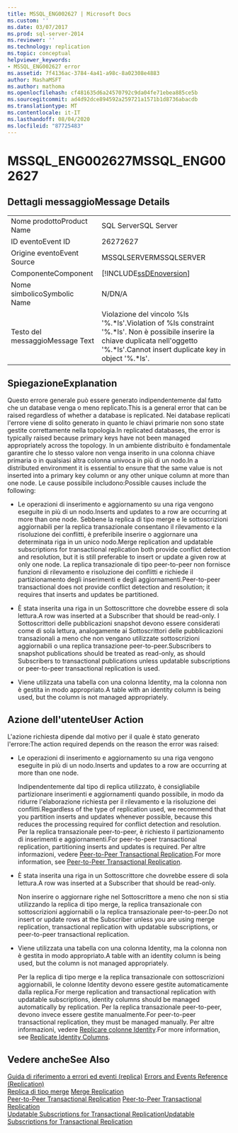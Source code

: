 ```yaml
---
title: MSSQL_ENG002627 | Microsoft Docs
ms.custom: ''
ms.date: 03/07/2017
ms.prod: sql-server-2014
ms.reviewer: ''
ms.technology: replication
ms.topic: conceptual
helpviewer_keywords:
- MSSQL_ENG002627 error
ms.assetid: 7f4136ac-3784-4a41-a98c-8a02308e4883
author: MashaMSFT
ms.author: mathoma
ms.openlocfilehash: cf481635d6a24570792c9da04fe71ebea885ce5b
ms.sourcegitcommit: ad4d92dce894592a259721a1571b1d8736abacdb
ms.translationtype: MT
ms.contentlocale: it-IT
ms.lasthandoff: 08/04/2020
ms.locfileid: "87725483"
---
```

# <a name="mssql_eng002627"></a><span data-ttu-id="1b8a6-102">MSSQL_ENG002627</span><span class="sxs-lookup"><span data-stu-id="1b8a6-102">MSSQL_ENG002627</span></span>
    
## <a name="message-details"></a><span data-ttu-id="1b8a6-103">Dettagli messaggio</span><span class="sxs-lookup"><span data-stu-id="1b8a6-103">Message Details</span></span>  
  
|||  
|-|-|  
|<span data-ttu-id="1b8a6-104">Nome prodotto</span><span class="sxs-lookup"><span data-stu-id="1b8a6-104">Product Name</span></span>|<span data-ttu-id="1b8a6-105">SQL Server</span><span class="sxs-lookup"><span data-stu-id="1b8a6-105">SQL Server</span></span>|  
|<span data-ttu-id="1b8a6-106">ID evento</span><span class="sxs-lookup"><span data-stu-id="1b8a6-106">Event ID</span></span>|<span data-ttu-id="1b8a6-107">2627</span><span class="sxs-lookup"><span data-stu-id="1b8a6-107">2627</span></span>|  
|<span data-ttu-id="1b8a6-108">Origine evento</span><span class="sxs-lookup"><span data-stu-id="1b8a6-108">Event Source</span></span>|<span data-ttu-id="1b8a6-109">MSSQLSERVER</span><span class="sxs-lookup"><span data-stu-id="1b8a6-109">MSSQLSERVER</span></span>|  
|<span data-ttu-id="1b8a6-110">Componente</span><span class="sxs-lookup"><span data-stu-id="1b8a6-110">Component</span></span>|[!INCLUDE[ssDEnoversion](../../includes/ssdenoversion-md.md)]|  
|<span data-ttu-id="1b8a6-111">Nome simbolico</span><span class="sxs-lookup"><span data-stu-id="1b8a6-111">Symbolic Name</span></span>|<span data-ttu-id="1b8a6-112">N/D</span><span class="sxs-lookup"><span data-stu-id="1b8a6-112">N/A</span></span>|  
|<span data-ttu-id="1b8a6-113">Testo del messaggio</span><span class="sxs-lookup"><span data-stu-id="1b8a6-113">Message Text</span></span>|<span data-ttu-id="1b8a6-114">Violazione del vincolo %ls '%.\*ls'.</span><span class="sxs-lookup"><span data-stu-id="1b8a6-114">Violation of %ls constraint '%.\*ls'.</span></span> <span data-ttu-id="1b8a6-115">Non è possibile inserire la chiave duplicata nell'oggetto '%.\*ls'.</span><span class="sxs-lookup"><span data-stu-id="1b8a6-115">Cannot insert duplicate key in object '%.\*ls'.</span></span>|  
  
## <a name="explanation"></a><span data-ttu-id="1b8a6-116">Spiegazione</span><span class="sxs-lookup"><span data-stu-id="1b8a6-116">Explanation</span></span>  
 <span data-ttu-id="1b8a6-117">Questo errore generale può essere generato indipendentemente dal fatto che un database venga o meno replicato.</span><span class="sxs-lookup"><span data-stu-id="1b8a6-117">This is a general error that can be raised regardless of whether a database is replicated.</span></span> <span data-ttu-id="1b8a6-118">Nei database replicati l'errore viene di solito generato in quanto le chiavi primarie non sono state gestite correttamente nella topologia.</span><span class="sxs-lookup"><span data-stu-id="1b8a6-118">In replicated databases, the error is typically raised because primary keys have not been managed appropriately across the topology.</span></span> <span data-ttu-id="1b8a6-119">In un ambiente distribuito è fondamentale garantire che lo stesso valore non venga inserito in una colonna chiave primaria o in qualsiasi altra colonna univoca in più di un nodo.</span><span class="sxs-lookup"><span data-stu-id="1b8a6-119">In a distributed environment it is essential to ensure that the same value is not inserted into a primary key column or any other unique column at more than one node.</span></span> <span data-ttu-id="1b8a6-120">Le cause possibile includono:</span><span class="sxs-lookup"><span data-stu-id="1b8a6-120">Possible causes include the following:</span></span>  
  
-   <span data-ttu-id="1b8a6-121">Le operazioni di inserimento e aggiornamento su una riga vengono eseguite in più di un nodo.</span><span class="sxs-lookup"><span data-stu-id="1b8a6-121">Inserts and updates to a row are occurring at more than one node.</span></span> <span data-ttu-id="1b8a6-122">Sebbene la replica di tipo merge e le sottoscrizioni aggiornabili per la replica transazionale consentano il rilevamento e la risoluzione dei conflitti, è preferibile inserire o aggiornare una determinata riga in un unico nodo.</span><span class="sxs-lookup"><span data-stu-id="1b8a6-122">Merge replication and updatable subscriptions for transactional replication both provide conflict detection and resolution, but it is still preferable to insert or update a given row at only one node.</span></span> <span data-ttu-id="1b8a6-123">La replica transazionale di tipo peer-to-peer non fornisce funzioni di rilevamento e risoluzione dei conflitti e richiede il partizionamento degli inserimenti e degli aggiornamenti.</span><span class="sxs-lookup"><span data-stu-id="1b8a6-123">Peer-to-peer transactional does not provide conflict detection and resolution; it requires that inserts and updates be partitioned.</span></span>  
  
-   <span data-ttu-id="1b8a6-124">È stata inserita una riga in un Sottoscrittore che dovrebbe essere di sola lettura.</span><span class="sxs-lookup"><span data-stu-id="1b8a6-124">A row was inserted at a Subscriber that should be read-only.</span></span> <span data-ttu-id="1b8a6-125">I Sottoscrittori delle pubblicazioni snapshot devono essere considerati come di sola lettura, analogamente ai Sottoscrittori delle pubblicazioni transazionali a meno che non vengano utilizzate sottoscrizioni aggiornabili o una replica transazione peer-to-peer.</span><span class="sxs-lookup"><span data-stu-id="1b8a6-125">Subscribers to snapshot publications should be treated as read-only, as should Subscribers to transactional publications unless updatable subscriptions or peer-to-peer transactional replication is used.</span></span>  
  
-   <span data-ttu-id="1b8a6-126">Viene utilizzata una tabella con una colonna Identity, ma la colonna non è gestita in modo appropriato.</span><span class="sxs-lookup"><span data-stu-id="1b8a6-126">A table with an identity column is being used, but the column is not managed appropriately.</span></span>  
  
## <a name="user-action"></a><span data-ttu-id="1b8a6-127">Azione dell'utente</span><span class="sxs-lookup"><span data-stu-id="1b8a6-127">User Action</span></span>  
 <span data-ttu-id="1b8a6-128">L'azione richiesta dipende dal motivo per il quale è stato generato l'errore:</span><span class="sxs-lookup"><span data-stu-id="1b8a6-128">The action required depends on the reason the error was raised:</span></span>  
  
-   <span data-ttu-id="1b8a6-129">Le operazioni di inserimento e aggiornamento su una riga vengono eseguite in più di un nodo.</span><span class="sxs-lookup"><span data-stu-id="1b8a6-129">Inserts and updates to a row are occurring at more than one node.</span></span>  
  
     <span data-ttu-id="1b8a6-130">Indipendentemente dal tipo di replica utilizzato, è consigliabile partizionare inserimenti e aggiornamenti quando possibile, in modo da ridurre l'elaborazione richiesta per il rilevamento e la risoluzione dei conflitti.</span><span class="sxs-lookup"><span data-stu-id="1b8a6-130">Regardless of the type of replication used, we recommend that you partition inserts and updates whenever possible, because this reduces the processing required for conflict detection and resolution.</span></span> <span data-ttu-id="1b8a6-131">Per la replica transazionale peer-to-peer, è richiesto il partizionamento di inserimenti e aggiornamenti.</span><span class="sxs-lookup"><span data-stu-id="1b8a6-131">For peer-to-peer transactional replication, partitioning inserts and updates is required.</span></span> <span data-ttu-id="1b8a6-132">Per altre informazioni, vedere [Peer-to-Peer Transactional Replication](transactional/peer-to-peer-transactional-replication.md).</span><span class="sxs-lookup"><span data-stu-id="1b8a6-132">For more information, see [Peer-to-Peer Transactional Replication](transactional/peer-to-peer-transactional-replication.md).</span></span>  
  
-   <span data-ttu-id="1b8a6-133">È stata inserita una riga in un Sottoscrittore che dovrebbe essere di sola lettura.</span><span class="sxs-lookup"><span data-stu-id="1b8a6-133">A row was inserted at a Subscriber that should be read-only.</span></span>  
  
     <span data-ttu-id="1b8a6-134">Non inserire o aggiornare righe nel Sottoscrittore a meno che non si stia utilizzando la replica di tipo merge, la replica transazionale con sottoscrizioni aggiornabili o la replica transazionale peer-to-peer.</span><span class="sxs-lookup"><span data-stu-id="1b8a6-134">Do not insert or update rows at the Subscriber unless you are using merge replication, transactional replication with updatable subscriptions, or peer-to-peer transactional replication.</span></span>  
  
-   <span data-ttu-id="1b8a6-135">Viene utilizzata una tabella con una colonna Identity, ma la colonna non è gestita in modo appropriato.</span><span class="sxs-lookup"><span data-stu-id="1b8a6-135">A table with an identity column is being used, but the column is not managed appropriately.</span></span>  
  
     <span data-ttu-id="1b8a6-136">Per la replica di tipo merge e la replica transazionale con sottoscrizioni aggiornabili, le colonne Identity devono essere gestite automaticamente dalla replica.</span><span class="sxs-lookup"><span data-stu-id="1b8a6-136">For merge replication and transactional replication with updatable subscriptions, identity columns should be managed automatically by replication.</span></span> <span data-ttu-id="1b8a6-137">Per la replica transazionale peer-to-peer, devono invece essere gestite manualmente.</span><span class="sxs-lookup"><span data-stu-id="1b8a6-137">For peer-to-peer transactional replication, they must be managed manually.</span></span> <span data-ttu-id="1b8a6-138">Per altre informazioni, vedere [Replicare colonne Identity](publish/replicate-identity-columns.md).</span><span class="sxs-lookup"><span data-stu-id="1b8a6-138">For more information, see [Replicate Identity Columns](publish/replicate-identity-columns.md).</span></span>  
  
## <a name="see-also"></a><span data-ttu-id="1b8a6-139">Vedere anche</span><span class="sxs-lookup"><span data-stu-id="1b8a6-139">See Also</span></span>  
 <span data-ttu-id="1b8a6-140">[Guida di riferimento a errori ed eventi &#40;replica&#41;](errors-and-events-reference-replication.md) </span><span class="sxs-lookup"><span data-stu-id="1b8a6-140">[Errors and Events Reference &#40;Replication&#41;](errors-and-events-reference-replication.md) </span></span>  
 <span data-ttu-id="1b8a6-141">[Replica di tipo merge](merge/merge-replication.md) </span><span class="sxs-lookup"><span data-stu-id="1b8a6-141">[Merge Replication](merge/merge-replication.md) </span></span>  
 <span data-ttu-id="1b8a6-142">[Peer-to-Peer Transactional Replication](transactional/peer-to-peer-transactional-replication.md) </span><span class="sxs-lookup"><span data-stu-id="1b8a6-142">[Peer-to-Peer Transactional Replication](transactional/peer-to-peer-transactional-replication.md) </span></span>  
 [<span data-ttu-id="1b8a6-143">Updatable Subscriptions for Transactional Replication</span><span class="sxs-lookup"><span data-stu-id="1b8a6-143">Updatable Subscriptions for Transactional Replication</span></span>](transactional/updatable-subscriptions-for-transactional-replication.md)  
  
  
